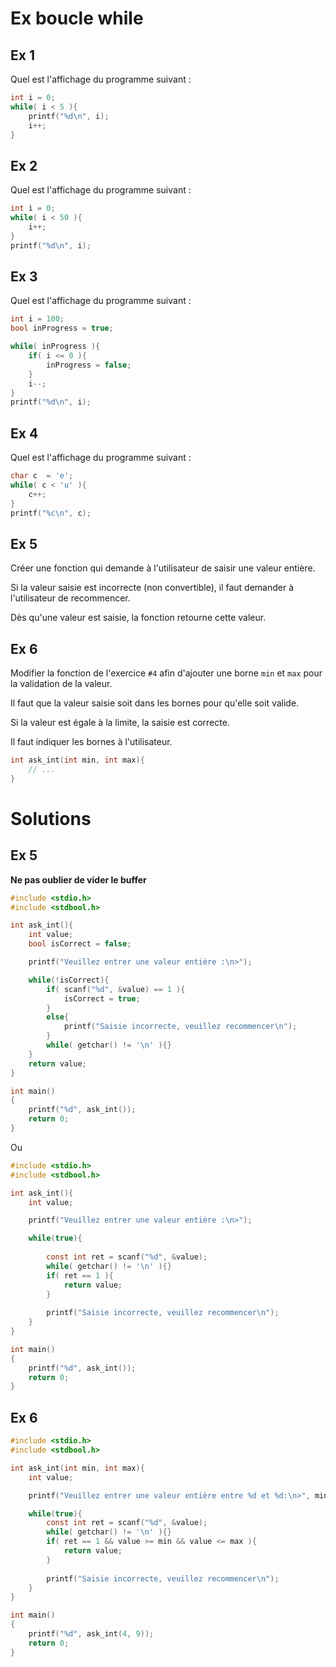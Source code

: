 # Ex boucle while

## Ex 1
Quel est l'affichage du programme suivant :
```C
int i = 0;
while( i < 5 ){
    printf("%d\n", i);
    i++;
}
```

## Ex 2
Quel est l'affichage du programme suivant :
```C
int i = 0;
while( i < 50 ){
    i++;
}
printf("%d\n", i);
```

## Ex 3
Quel est l'affichage du programme suivant :
```C
int i = 100;
bool inProgress = true;

while( inProgress ){
    if( i <= 0 ){
        inProgress = false;
    }
    i--;
}
printf("%d\n", i);
```

## Ex 4
Quel est l'affichage du programme suivant :
```C
char c  = 'e';
while( c < 'u' ){
    c++;
}
printf("%c\n", c);
```


## Ex 5
Créer une fonction qui demande à l'utilisateur de saisir une valeur entière.

Si la valeur saisie est incorrecte (non convertible), il faut demander à l'utilisateur de recommencer.

Dès qu'une valeur est saisie, la fonction retourne cette valeur.

## Ex 6
Modifier la fonction de l'exercice `#4` afin d'ajouter une borne `min` et `max` pour la validation de la valeur.

Il faut que la valeur saisie soit dans les bornes pour qu'elle soit valide.

Si la valeur est égale à la limite, la saisie est correcte.

Il faut indiquer les bornes à l'utilisateur.

```C
int ask_int(int min, int max){
    // ...
}
```

# Solutions
## Ex 5
**Ne pas oublier de vider le buffer**

```C
#include <stdio.h>
#include <stdbool.h>

int ask_int(){
    int value;
    bool isCorrect = false;

    printf("Veuillez entrer une valeur entière :\n>");

    while(!isCorrect){
        if( scanf("%d", &value) == 1 ){
            isCorrect = true;   
        }
        else{
            printf("Saisie incorrecte, veuillez recommencer\n");
        }
        while( getchar() != '\n' ){}
    }
    return value;
}

int main()
{
    printf("%d", ask_int());
    return 0;
}
```

Ou
```C
#include <stdio.h>
#include <stdbool.h>

int ask_int(){
    int value;

    printf("Veuillez entrer une valeur entière :\n>");

    while(true){
        
        const int ret = scanf("%d", &value);
        while( getchar() != '\n' ){}
        if( ret == 1 ){
            return value;
        }
        
        printf("Saisie incorrecte, veuillez recommencer\n");
    }
}

int main()
{
    printf("%d", ask_int());
    return 0;
}
```

## Ex 6

```C
#include <stdio.h>
#include <stdbool.h>

int ask_int(int min, int max){
    int value;

    printf("Veuillez entrer une valeur entière entre %d et %d:\n>", min, max);

    while(true){        
        const int ret = scanf("%d", &value);
        while( getchar() != '\n' ){}
        if( ret == 1 && value >= min && value <= max ){
            return value;
        }
        
        printf("Saisie incorrecte, veuillez recommencer\n");
    }
}

int main()
{
    printf("%d", ask_int(4, 9));
    return 0;
}
```